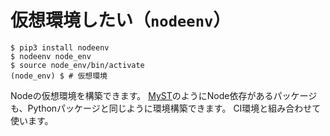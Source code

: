 # 仮想環境したい（``nodeenv``）

```console
$ pip3 install nodeenv
$ nodeenv node_env
$ source node_env/bin/activate
(node_env) $ # 仮想環境
```

Nodeの仮想環境を構築できます。
[MyST](../myst/myst-usage.md)のようにNode依存があるパッケージも、Pythonパッケージと同じように環境構築できます。
CI環境と組み合わせて使います。
